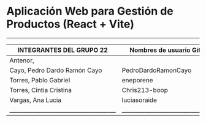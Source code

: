 # Aplicación Web para Gestión de Productos (React + Vite)
____________________________________________________________________________
| **INTEGRANTES DEL GRUPO 22**         | **Nombres de usuario Github**     |
|--------------------------------------|-----------------------------------|
| Antenor,                             |                                   |
| Cayo, Pedro Dardo Ramón Cayo         | PedroDardoRamonCayo               |
| Torres, Pablo Gabriel                | eneporene                         |
| Torres, Cintia Cristina              | Chris213-boop                     |
| Vargas, Ana Lucia                    | luciasoraide                      |
|______________________________________|___________________________________|
